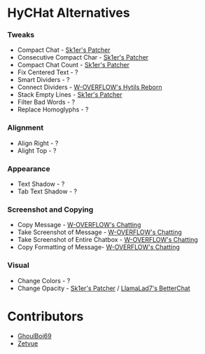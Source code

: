 # HyCHat Alternatives

### Tweaks

  * Compact Chat - [Sk1er's Patcher](https://sk1er.club/mods/patcher)
  * Consecutive Compact Char - [Sk1er's Patcher](https://sk1er.club/mods/patcher)
  * Compact Chat Count - [Sk1er's Patcher](https://sk1er.club/mods/patcher)
  * Fix Centered Text - ?
  * Smart Dividers - ?
  * Connect Dividers - [W-OVERFLOW's Hytils Reborn](https://github.com/W-OVERFLOW/Hytils-Reborn)
  * Stack Empty Lines - [Sk1er's Patcher](https://sk1er.club/mods/patcher)
  * Filter Bad Words - ?
  * Replace Homoglyphs - ?

### Alignment

  * Align Right - ?
  * Alight Top - ?

### Appearance

  * Text Shadow - ?
  * Tab Text Shadow - ?

### Screenshot and Copying

  * Copy Message - [W-OVERFLOW's Chatting](https://github.com/W-OVERFLOW/Chatting)
  * Take Screenshot of Message - [W-OVERFLOW's Chatting](https://github.com/W-OVERFLOW/Chatting)
  * Take Screenshot of Entire Chatbox - [W-OVERFLOW's Chatting](https://github.com/W-OVERFLOW/Chatting)
  * Copy Formatting of Message- [W-OVERFLOW's Chatting](https://github.com/W-OVERFLOW/Chatting)

### Visual

  * Change Colors - ?
  * Change Opacity - [Sk1er's Patcher](https://sk1er.club/mods/patcher) / [LlamaLad7's BetterChat](https://www.curseforge.com/minecraft/mc-mods/better-chat/files/all?filter-game-version=2020709689%3A5806)

# Contributors

- [GhoulBoi69](https://github.com/GhoulBoii)
- [Zetvue](https://zetvue.carrd.co)
